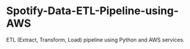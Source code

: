# Spotify-Data-ETL-Pipeline-using-AWS
ETL (Extract, Transform, Load) pipeline using Python and AWS services.
